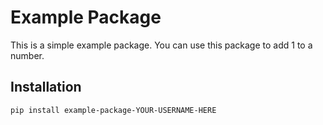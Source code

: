 # Example Package

This is a simple example package. You can use this package to add 1 to a number.

## Installation

```bash
pip install example-package-YOUR-USERNAME-HERE